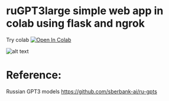 
# ruGPT3large simple web app in colab using flask and ngrok

Try colab
[![Open In Colab](https://colab.research.google.com/assets/colab-badge.svg)](https://colab.research.google.com/drive/1Cwl_i-IvaQ5rDcay9ChJ2tM2HNip5p0T?usp=sharing)

![alt text](https://drive.google.com/uc?id=1UkilGMiffhC2ElZepgjdrDDBNrsm56UF "demo")
# Reference:
Russian GPT3 models
https://github.com/sberbank-ai/ru-gpts

